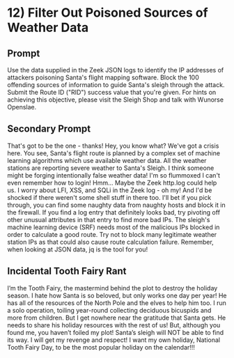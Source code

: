 # 12) Filter Out Poisoned Sources of Weather Data
## Prompt
Use the data supplied in the Zeek JSON logs to identify the IP addresses of attackers poisoning Santa's flight mapping software. Block the 100 offending sources of information to guide Santa's sleigh through the attack. Submit the Route ID ("RID") success value that you're given. For hints on achieving this objective, please visit the Sleigh Shop and talk with Wunorse Openslae.
## Secondary Prompt
That's got to be the one - thanks!
Hey, you know what? We've got a crisis here.
You see, Santa's flight route is planned by a complex set of machine learning algorithms which use available weather data.
All the weather stations are reporting severe weather to Santa's Sleigh. I think someone might be forging intentionally false weather data!
I'm so flummoxed I can't even remember how to login!
Hmm... Maybe the Zeek http.log could help us.
I worry about LFI, XSS, and SQLi in the Zeek log - oh my!
And I'd be shocked if there weren't some shell stuff in there too.
I'll bet if you pick through, you can find some naughty data from naughty hosts and block it in the firewall.
If you find a log entry that definitely looks bad, try pivoting off other unusual attributes in that entry to find more bad IPs.
The sleigh's machine learning device (SRF) needs most of the malicious IPs blocked in order to calculate a good route.
Try not to block many legitimate weather station IPs as that could also cause route calculation failure.
Remember, when looking at JSON data, jq is the tool for you!

## Incidental Tooth Fairy Rant
I’m the Tooth Fairy, the mastermind behind the plot to destroy the holiday season.
I hate how Santa is so beloved, but only works one day per year!
He has all of the resources of the North Pole and the elves to help him too.
I run a solo operation, toiling year-round collecting deciduous bicuspids and more from children.
But I get nowhere near the gratitude that Santa gets. He needs to share his holiday resources with the rest of us!
But, although you found me, you haven’t foiled my plot!
Santa’s sleigh will NOT be able to find its way.
I will get my revenge and respect!
I want my own holiday, National Tooth Fairy Day, to be the most popular holiday on the calendar!!!